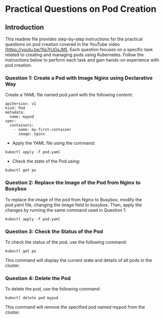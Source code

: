 # Practical Questions on Pod Creation

## Introduction
This readme file provides step-by-step instructions for the practical questions on pod creation covered in the YouTube video [https://youtu.be/1ljs7rUGsJM]. Each question focuses on a specific task related to creating and managing pods using Kubernetes. Follow the instructions below to perform each task and gain hands-on experience with pod creation.

### Question 1: Create a Pod with Image Nginx using Declarative Way
Create a YAML file named pod.yaml with the following content:

```
apiVersion: v1
kind: Pod
metadata:
  name: mypod
spec:
  containers:
    - name: my-first-container
      image: nginx
```

- Apply the YAML file using the command: 
```
kubectl apply -f pod.yaml
```
- Check the state of the Pod using: 
```
kubectl get po
```

### Question 2: Replace the Image of the Pod from Nginx to Busybox
To replace the image of the pod from Nginx to Busybox, modify the pod.yaml file, changing the image field to busybox. Then, apply the changes by running the same command used in Question 1:
```
kubectl apply -f pod.yaml
```

### Question 3: Check the Status of the Pod
To check the status of the pod, use the following command:
```
kubectl get po
```

This command will display the current state and details of all pods in the cluster.

### Question 4: Delete the Pod
To delete the pod, use the following command:
```
kubectl delete pod mypod
```

This command will remove the specified pod named mypod from the cluster.
